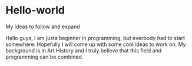 # Hello-world
My ideas to follow and expand


Hello guys, I am justa beginner in programming, but everbody had to start somewhere. Hopefully I will come up with some cool ideas to work on. My background is in Art History and I truly believe that this field and programming can be combined. 
